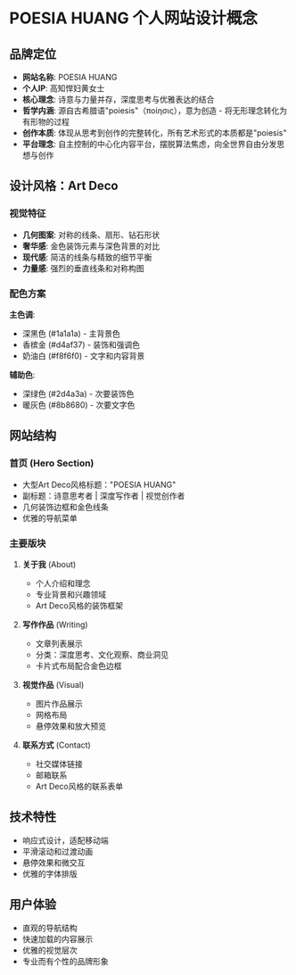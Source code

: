 # POESIA HUANG 个人网站设计概念

## 品牌定位
- **网站名称**: POESIA HUANG
- **个人IP**: 高知悍妇黄女士
- **核心理念**: 诗意与力量并存，深度思考与优雅表达的结合
- **哲学内涵**: 源自古希腊语"poiesis"（ποίησις），意为创造 - 将无形理念转化为有形物的过程
- **创作本质**: 体现从思考到创作的完整转化，所有艺术形式的本质都是"poiesis"
- **平台理念**: 自主控制的中心化内容平台，摆脱算法焦虑，向全世界自由分发思想与创作

## 设计风格：Art Deco
### 视觉特征
- **几何图案**: 对称的线条、扇形、钻石形状
- **奢华感**: 金色装饰元素与深色背景的对比
- **现代感**: 简洁的线条与精致的细节平衡
- **力量感**: 强烈的垂直线条和对称构图

### 配色方案
**主色调**:
- 深黑色 (#1a1a1a) - 主背景色
- 香槟金 (#d4af37) - 装饰和强调色
- 奶油白 (#f8f6f0) - 文字和内容背景

**辅助色**:
- 深绿色 (#2d4a3a) - 次要装饰色
- 暖灰色 (#8b8680) - 次要文字色

## 网站结构

### 首页 (Hero Section)
- 大型Art Deco风格标题："POESIA HUANG"
- 副标题：诗意思考者 | 深度写作者 | 视觉创作者
- 几何装饰边框和金色线条
- 优雅的导航菜单

### 主要版块
1. **关于我** (About)
   - 个人介绍和理念
   - 专业背景和兴趣领域
   - Art Deco风格的装饰框架

2. **写作作品** (Writing)
   - 文章列表展示
   - 分类：深度思考、文化观察、商业洞见
   - 卡片式布局配合金色边框

3. **视觉作品** (Visual)
   - 图片作品展示
   - 网格布局
   - 悬停效果和放大预览

4. **联系方式** (Contact)
   - 社交媒体链接
   - 邮箱联系
   - Art Deco风格的联系表单

## 技术特性
- 响应式设计，适配移动端
- 平滑滚动和过渡动画
- 悬停效果和微交互
- 优雅的字体排版

## 用户体验
- 直观的导航结构
- 快速加载的内容展示
- 优雅的视觉层次
- 专业而有个性的品牌形象

